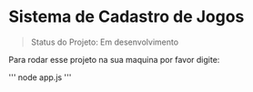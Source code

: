 <h1> Sistema de Cadastro de Jogos </h1>

> Status do Projeto: Em desenvolvimento

Para rodar esse projeto na sua maquina por favor digite:

'''
node app.js
'''
